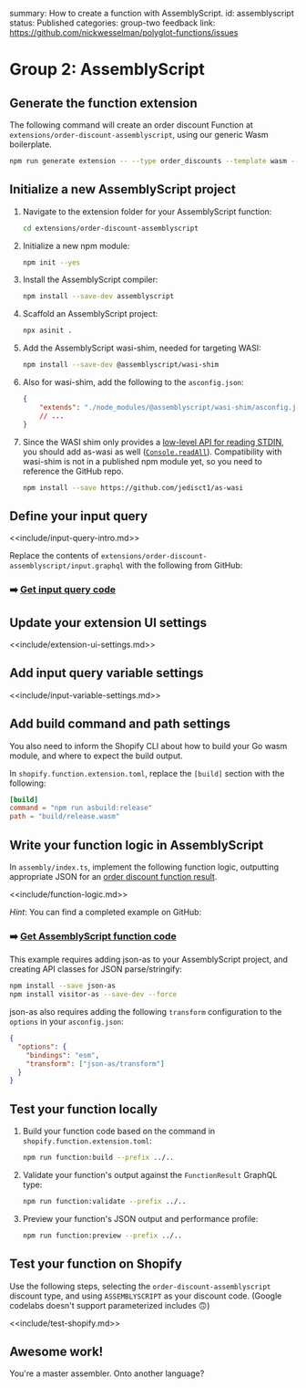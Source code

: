 summary: How to create a function with AssemblyScript.
id: assemblyscript
status: Published
categories: group-two
feedback link: https://github.com/nickwesselman/polyglot-functions/issues

# Group 2: AssemblyScript

## Generate the function extension

The following command will create an order discount Function at `extensions/order-discount-assemblyscript`, using our generic Wasm boilerplate.

```bash
npm run generate extension -- --type order_discounts --template wasm --name order-discount-assemblyscript
```

## Initialize a new AssemblyScript project

1. Navigate to the extension folder for your AssemblyScript function:

    ```bash
    cd extensions/order-discount-assemblyscript
    ```

1. Initialize a new npm module:

    ```bash
    npm init --yes
    ```

1. Install the AssemblyScript compiler:

    ```bash
    npm install --save-dev assemblyscript
    ```

1. Scaffold an AssemblyScript project:

    ```bash
    npx asinit .
    ```

1. Add the AssemblyScript wasi-shim, needed for targeting WASI:

    ```bash
    npm install --save-dev @assemblyscript/wasi-shim
    ```

1. Also for wasi-shim, add the following to the `asconfig.json`:

    ```json
    {
        "extends": "./node_modules/@assemblyscript/wasi-shim/asconfig.json",
        // ...
    }
    ```

1. Since the WASI shim only provides a [low-level API for reading STDIN](https://github.com/AssemblyScript/wasi-shim/blob/main/assembly/wasi_process.ts#L131), you should add as-wasi as well ([`Console.readAll`](https://github.com/jedisct1/as-wasi/blob/master/REFERENCE_API_DOCS.md#readall)). Compatibility with wasi-shim is not in a published npm module yet, so you need to reference the GitHub repo.

    ```bash
    npm install --save https://github.com/jedisct1/as-wasi
    ```

## Define your input query

<<include/input-query-intro.md>>

Replace the contents of `extensions/order-discount-assemblyscript/input.graphql` with the following from GitHub:

### ➡️ [Get input query code](https://github.com/nickwesselman/polyglot-functions/blob/main/extensions/order-discount-assemblyscript/input.graphql)

## Update your extension UI settings

<<include/extension-ui-settings.md>>

## Add input query variable settings

<<include/input-variable-settings.md>>

## Add build command and path settings

You also need to inform the Shopify CLI about how to build your Go wasm module, and where to expect the build output.

In `shopify.function.extension.toml`, replace the `[build]` section with the following:

```toml
[build]
command = "npm run asbuild:release"
path = "build/release.wasm"
```

## Write your function logic in AssemblyScript

In `assembly/index.ts`, implement the following function logic, outputting appropriate JSON for an [order discount function result](https://shopify.dev/docs/api/functions/reference/order-discounts/graphql/functionresult).

<<include/function-logic.md>>

_Hint_: You can find a completed example on GitHub:

### ➡️ [Get AssemblyScript function code](https://github.com/nickwesselman/polyglot-functions/tree/main/extensions/order-discount-assemblyscript/assembly)

This example requires adding json-as to your AssemblyScript project, and creating API classes for JSON parse/stringify:

```bash
npm install --save json-as
npm install visitor-as --save-dev --force
```

json-as also requires adding the following `transform` configuration to the `options` in your `asconfig.json`:

```json
{
  "options": {
    "bindings": "esm",
    "transform": ["json-as/transform"]
  }
}
```

## Test your function locally

1. Build your function code based on the command in `shopify.function.extension.toml`:

    ```bash
    npm run function:build --prefix ../..
    ```

1. Validate your function's output against the `FunctionResult` GraphQL type:

    ```bash
    npm run function:validate --prefix ../..
    ```

1. Preview your function's JSON output and performance profile:

    ```bash
    npm run function:preview --prefix ../..
    ```

## Test your function on Shopify

Use the following steps, selecting the `order-discount-assemblyscript` discount type, and using `ASSEMBLYSCRIPT` as your discount code.
(Google codelabs doesn't support parameterized includes 🙃)

<<include/test-shopify.md>>

## Awesome work!

You're a master assembler. Onto another language?